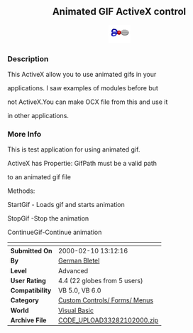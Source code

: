﻿<div align="center">

## Animated GIF ActiveX control

<img src="clip.gif">
</div>

### Description

This ActiveX allow you to use animated gifs in your

applications. I saw examples of modules before but

not ActiveX.You can make OCX file from this and use it

in other applications.
 
### More Info
 
This is test application for using animated gif.

ActiveX has Propertie: GifPath must be a valid path

to an animated gif file

Methods:

StartGif - Loads gif and starts animation

StopGif -Stop the animation

ContinueGif-Continue animation


<span>             |<span>
---                |---
**Submitted On**   |2000-02-10 13:12:16
**By**             |[German Bletel](https://github.com/Planet-Source-Code/PSCIndex/blob/master/ByAuthor/german-bletel.md)
**Level**          |Advanced
**User Rating**    |4.4 (22 globes from 5 users)
**Compatibility**  |VB 5\.0, VB 6\.0
**Category**       |[Custom Controls/ Forms/  Menus](https://github.com/Planet-Source-Code/PSCIndex/blob/master/ByCategory/custom-controls-forms-menus__1-4.md)
**World**          |[Visual Basic](https://github.com/Planet-Source-Code/PSCIndex/blob/master/ByWorld/visual-basic.md)
**Archive File**   |[CODE\_UPLOAD33282102000\.zip](https://github.com/Planet-Source-Code/german-bletel-animated-gif-activex-control__1-5986/archive/master.zip)








